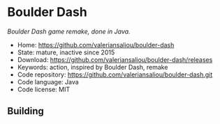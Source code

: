 # Boulder Dash

_Boulder Dash game remake, done in Java._

- Home: https://github.com/valeriansaliou/boulder-dash
- State: mature, inactive since 2015
- Download: https://github.com/valeriansaliou/boulder-dash/releases
- Keywords: action, inspired by Boulder Dash, remake
- Code repository: https://github.com/valeriansaliou/boulder-dash.git
- Code language: Java
- Code license: MIT

## Building


